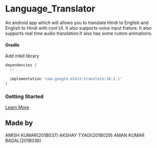 # Language_Translator
An android app which will allows you to translate Hindi to English and English to Hindi with cool UI. It also supports voice input frature. It also supports real time audio translation.It also has some cutom animations.


#### Gradle
Add mlkit library
```groovy
dependencies {
  // ...

  implementation 'com.google.mlkit:translate:16.1.1'
}
```

### Getting Started
[Learn More](https://developers.google.com/ml-kit/language/translation/android#java)

## Made by
AMISH KUMAR(201B037)
AKSHAY TYAGI(201B029)
AMAN KUMAR BADAL(201B036)

